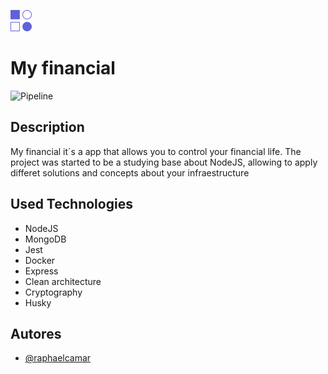 
![Logo](/public/img/logo.png)


# My financial 
![Pipeline](https://github.com/raphaelcamar/my-financial-service/actions/workflows/pipeline.yml/badge.svg)

## Description
My financial it´s a app that allows you to control your financial life. The project was started to be a studying base about NodeJS, allowing to apply differet solutions and concepts about your infraestructure

## Used Technologies

- NodeJS
- MongoDB
- Jest
- Docker
- Express
- Clean architecture
- Cryptography
- Husky

## Autores
- [@raphaelcamar](https://www.github.com/raphaelcamar)
